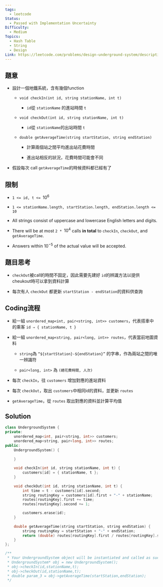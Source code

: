 ```yaml
---
tags:
  - leetcode
Status:
  - Passed with Implementation Uncertainty
Difficulty:
  - Medium
Topics:
  - Hash Table
  - String
  - Design
Link: https://leetcode.com/problems/design-underground-system/description/
---
```

## 題意

- 設計一個地鐵系統，含有幾個function

   - `void checkIn(int id, string stationName, int t)`

      - `id`從 `stationName` 的進站時間 `t`

   - `void checkOut(int id, string stationName, int t)`

      - `id`從 `stationName`的出站時間 `t`

   - `double getAverageTime(string startStation, string endStation)`

      - 計算兩個站之間平均進出站花費時間

      - 進出站相反的狀況，花費時間可能會不同

- 假設每次 call `getAverageTime`的時候資料都已經有了



## 限制

- `1 <= id, t <= `$10^6$

- `1 <= stationName.length, startStation.length, endStation.length <= 10`

- All strings consist of uppercase and lowercase English letters and digits.

- There will be at most `2 * `$10^4$ calls **in total** to `checkIn`, `checkOut`, and `getAverageTime`.

- Answers within $10^{-5}$ of the actual value will be accepted.



## 題目思考

- `checkOut`被call的時間不固定，因此需要先建好 `id`的辨識方法以提供cheukout時可以拿到資料計算

- 每次有人 `checkOut` 都更新 `startStation - endStation`的資料供查詢



## Coding流程

- 給一組 `unordered_map<int, pair<string, int>> customers`，代表搭車中的乘客 `id ⇒ { stationName, t }`

- 給一組 `unordered_map<string, pair<long, int>> routes`，代表當前地圖資料

   - `string`為 `“${startStation}-${endStation}”` 的字串，作為兩站之間的唯一辨識符

   - `pair<long, int>` 為 `(總花費時間, 人次)`

- 每次 `checkIn`，往 `customers` 增加對應的進站資料

- 每次 `checkOut`，取出 `customers`中相同id的資料，並更新 `routes`

- `getAverageTime`，從 `routes` 取出對應的資料並計算平均值



## Solution

```cpp
class UndergroundSystem {
private:
    unordered_map<int, pair<string, int>> customers;
    unordered_map<string, pair<long, int>> routes;
public:
    UndergroundSystem() {
        
    }
    
    void checkIn(int id, string stationName, int t) {
        customers[id] = { stationName, t };
    }
    
    void checkOut(int id, string stationName, int t) {
        int time = t - customers[id].second;
        string routingKey = customers[id].first + "-" + stationName;
        routes[routingKey].first += time;
        routes[routingKey].second += 1;

        customers.erase(id);
    }
    
    double getAverageTime(string startStation, string endStation) {
        string routingKey = startStation + "-" + endStation;
        return (double) routes[routingKey].first / routes[routingKey].second;
    }
};

/**
 * Your UndergroundSystem object will be instantiated and called as such:
 * UndergroundSystem* obj = new UndergroundSystem();
 * obj->checkIn(id,stationName,t);
 * obj->checkOut(id,stationName,t);
 * double param_3 = obj->getAverageTime(startStation,endStation);
 */
```


